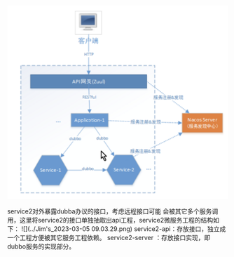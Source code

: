 ![](../dubbo.png)


service2对外暴露dubba办议的接口，考虑远程接口可能 会被其它多个服务调用，这里将service2的接口单独抽取出api工程，service2微服务工程的结构如下：
![](../Jim's_2023-03-05 09.03.29.png)
service2-api：存放接口，独立成一个工程方便被其它服务工程依赖。
service2-server ：存放接口实现，即dubbo服务的实现部分。